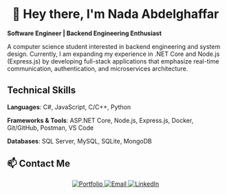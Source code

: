 <div align="center">
<h1>👋 Hey there, I'm Nada Abdelghaffar</h1> 
</div>

**Software Engineer | Backend Engineering Enthusiast**

A computer science student interested in backend engineering and system design. Currently, I am expanding my experience in .NET Core and Node.js (Express.js) by developing full-stack applications that emphasize real-time communication, authentication, and microservices architecture.

## Technical Skills

**Languages**: C#, JavaScript, C/C++, Python 

**Frameworks & Tools**: ASP.NET Core, Node.js, Express.js,  Docker, Git/GitHub, Postman, VS Code 

**Databases**: SQL Server, MySQL, SQLite, MongoDB

## 📫 Contact Me
<p align="center">
  <a href="https://nadaabdulghaffar.github.io/" target="_blank">
    <img src="https://img.shields.io/badge/🌐_Portfolio-1E1E1E?style=flat&logo=vercel&logoColor=white" alt="Portfolio"/>
  </a>
  <a href="mailto:nadaabdulghaffar42@gmail.com">
    <img src="https://img.shields.io/badge/✉️_Email-EA4335?style=flat&logo=gmail&logoColor=white" alt="Email"/>
  </a>
  <a href="https://www.linkedin.com/in/nada-abdelghaffar" target="_blank">
    <img src="https://img.shields.io/badge/💼_LinkedIn-0A66C2?style=flat&logo=linkedin&logoColor=white" alt="LinkedIn"/>
  </a>
</p>



<!--
**nadaabdulghaffar/nadaabdulghaffar** is a ✨ _special_ ✨ repository because its `README.md` (this file) appears on your GitHub profile.

Here are some ideas to get you started:

- 🔭 I’m currently working on ...
- 🌱 I’m currently learning ...
- 👯 I’m looking to collaborate on ...
- 🤔 I’m looking for help with ...
- 💬 Ask me about ...
- 📫 How to reach me: ...
- 😄 Pronouns: ...
- ⚡ Fun fact: ...
-->
